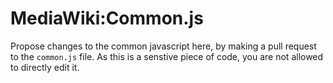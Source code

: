 # MediaWiki:Common.js

Propose changes to the common javascript here, by making a pull request to the `common.js` file. As this is a senstive piece of code, you are not allowed to directly edit it. 
